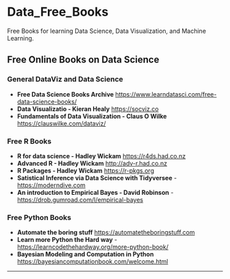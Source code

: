 # Data_Free_Books
Free Books for learning Data Science, Data Visualization, and Machine Learning.

## Free Online Books on Data Science

### General DataViz and Data Science
* **Free Data Science Books Archive** https://www.learndatasci.com/free-data-science-books/
* **Data Visualizatio - Kieran Healy** https://socviz.co
* **Fundamentals of Data Visualization - Claus O Wilke** https://clauswilke.com/dataviz/


### Free R Books
* **R for data science - Hadley Wickam** https://r4ds.had.co.nz
* **Advanced R - Hadley Wickam** http://adv-r.had.co.nz
* **R Packages - Hadley Wickam** https://r-pkgs.org
* **Satistical Inference via Data Science with Tidyversee** - https://moderndive.com
* **An introduction to Empirical Bayes - David Robinson** - https://drob.gumroad.com/l/empirical-bayes

### Free Python Books
* **Automate the boring stuff** https://automatetheboringstuff.com
* **Learn more Python the Hard way** - https://learncodethehardway.org/more-python-book/
* **Bayesian Modeling and Computation in Python** https://bayesiancomputationbook.com/welcome.html
* ****
